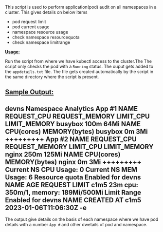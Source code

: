This script is used to perform application(pod) audit on all namespaces in a cluster. This gives details on below items 
- pod request limit
- pod current usage
- namespace resource usage
- check namespace resourcequota 
- check namespace limitrange


<ins>**Usage:**</ins>

Run the script from where we have kubectl access to the cluster.The The script only checks the pod with a `Running` status. The ouput gets added to the `appdetails.txt` file. The file gets created automatically by the script in the same directory where the script is present.

<ins>**Sample Output:**</ins>
-----------------------------------------
devns Namespace Analytics
App #1
NAME      REQUEST_CPU   REQUEST_MEMORY   LIMIT_CPU   LIMIT_MEMORY
busybox   100m          64Mi             <none>      <none>
NAME      CPU(cores)   MEMORY(bytes)
busybox   0m           3Mi
+++++++++
App #2
NAME    REQUEST_CPU   REQUEST_MEMORY   LIMIT_CPU   LIMIT_MEMORY
nginx   250m          125Mi            <none>      <none>
NAME    CPU(cores)   MEMORY(bytes)
nginx   0m           3Mi
+++++++++
Current NS CPU Usage: 0
Current NS MEM Usage: 6
Resource quota Enabled for devns
NAME   AGE   REQUEST                            LIMIT
c1m5   23m   cpu: 350m/1, memory: 189Mi/500Mi
Limit Range Enabled for devns
NAME   CREATED AT
c1m5   2023-01-06T11:06:30Z
-e
-----------------------------------------

The output give details on the basis of each namespace where we have pod details with a number `App #` and other dwetails of pod and namespace.


